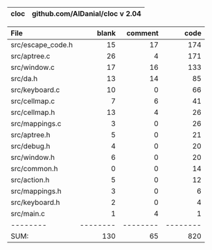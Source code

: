 cloc|github.com/AlDanial/cloc v 2.04
--- | ---

File|blank|comment|code
:-------|-------:|-------:|-------:
src/escape_code.h|15|17|174
src/aptree.c|26|4|171
src/window.c|17|16|133
src/da.h|13|14|85
src/keyboard.c|10|0|66
src/cellmap.c|7|6|41
src/cellmap.h|13|4|26
src/mappings.c|3|0|26
src/aptree.h|5|0|21
src/debug.h|4|0|20
src/window.h|6|0|20
src/common.h|0|0|14
src/action.h|5|0|12
src/mappings.h|3|0|6
src/keyboard.h|2|0|4
src/main.c|1|4|1
--------|--------|--------|--------
SUM:|130|65|820
